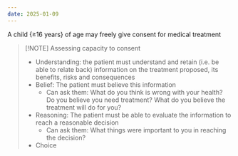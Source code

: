 ```yaml
---
date: 2025-01-09
---
```

A child {≥16 years} of age may freely give consent for medical treatment
<!--ID: 1733882652721-->

> [!NOTE] Assessing capacity to consent
> - Understanding: the patient must understand and retain (i.e. be able to relate back) information on the treatment proposed, its benefits, risks and consequences
> - Belief: The patient must believe this information
> 	- Can ask them: What do you think is wrong with your health? Do you believe you need treatment? What do you believe the treatment will do for you?
> - Reasoning: The patient must be able to evaluate the information to reach a reasonable decision
> 	- Can ask them: What things were important to you in reaching the decision?
> - Choice


